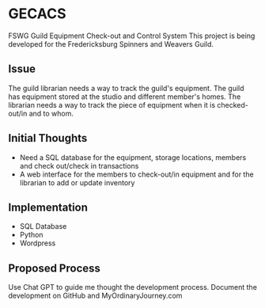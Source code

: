# GECACS
FSWG Guild Equipment Check-out and Control System
This project is being developed for the Fredericksburg Spinners and Weavers Guild.

## Issue
The guild librarian needs a way to track the guild's equipment. The guild has equipment stored at the studio and different member's homes. The librarian needs a way to track the piece of equipment when it is checked-out/in and to whom.

## Initial Thoughts
* Need a SQL database for the equipment, storage locations, members and check out/check in transactions
* A web interface for the members to check-out/in equipment and for the librarian to add or update inventory

## Implementation
* SQL Database
* Python
* Wordpress

## Proposed Process
Use Chat GPT to guide me thought the development process. Document the development on GitHub and MyOrdinaryJourney.com
